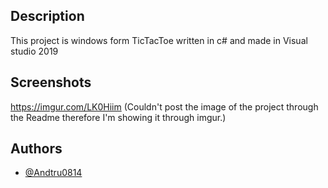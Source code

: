 ## Description
This project is windows form TicTacToe written in c# and made in Visual studio 2019

## Screenshots
https://imgur.com/LK0Hiim 
(Couldn't post the image of the project through the Readme therefore I'm showing it through imgur.)

## Authors
- [@Andtru0814](https://github.com/Andtru0814)
